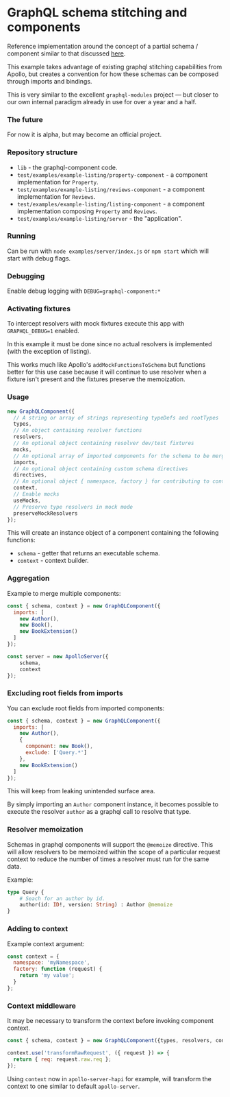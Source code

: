 # GraphQL schema stitching and components

Reference implementation around the concept of a partial schema / component similar to that discussed [here](https://medium.com/homeaway-tech-blog/distributed-graphql-schema-development-npm-modules-d734a3cb6f12).

This example takes advantage of existing graphql stitching capabilities from Apollo, but creates a convention 
for how these schemas can be composed through imports and bindings.

This is very similar to the excellent `graphql-modules` project — but closer to our own internal paradigm already in use for over a year and a half. 

### The future

For now it is alpha, but may become an official project.

### Repository structure

- `lib` - the graphql-component code.
- `test/examples/example-listing/property-component` - a component implementation for `Property`.
- `test/examples/example-listing/reviews-component` - a component implementation for `Reviews`.
- `test/examples/example-listing/listing-component` - a component implementation composing `Property` and `Reviews`.
- `test/examples/example-listing/server` - the "application".

### Running

Can be run with `node examples/server/index.js` or `npm start` which will start with debug flags.

### Debugging

Enable debug logging with `DEBUG=graphql-component:*`

### Activating fixtures

To intercept resolvers with mock fixtures execute this app with `GRAPHQL_DEBUG=1` enabled.

In this example it must be done since no actual resolvers is implemented (with the exception of listing).

This works much like Apollo's `addMockFunctionsToSchema` but functions better for this use case 
because it will continue to use resolver when a fixture isn't present and the fixtures preserve the 
memoization.

### Usage

```javascript
new GraphQLComponent({ 
  // A string or array of strings representing typeDefs and rootTypes
  types,
  // An object containing resolver functions
  resolvers, 
  // An optional object containing resolver dev/test fixtures
  mocks,
  // An optional array of imported components for the schema to be merged with
  imports,
  // An optional object containing custom schema directives
  directives,
  // An optional object { namespace, factory } for contributing to context
  context,
  // Enable mocks
  useMocks,
  // Preserve type resolvers in mock mode
  preserveMockResolvers
});
```

This will create an instance object of a component containing the following functions:

- `schema` - getter that returns an executable schema.
- `context` - context builder.

### Aggregation 

Example to merge multiple components:

```javascript
const { schema, context } = new GraphQLComponent({
  imports: [
    new Author(),
    new Book(),
    new BookExtension()
  ]
});

const server = new ApolloServer({
    schema,
    context
});
```

### Excluding root fields from imports

You can exclude root fields from imported components:

```javascript
const { schema, context } = new GraphQLComponent({
  imports: [
    new Author(),
    {
      component: new Book(),
      exclude: ['Query.*']
    },
    new BookExtension()
  ]
});
```

This will keep from leaking unintended surface area.

By simply importing an `Author` component instance, it becomes possible to execute the resolver `author` as a graphql call to resolve that type.

### Resolver memoization

Schemas in graphql components will support the `@memoize` directive. This will allow resolvers to be memoized within the 
scope of a particular request context to reduce the number of times a resolver must run for the same data.

Example:

```graphql
type Query {
    # Seach for an author by id.
    author(id: ID!, version: String) : Author @memoize
}
```

### Adding to context

Example context argument:

```javascript
const context = {
  namespace: 'myNamespace',
  factory: function (request) {
    return 'my value';
  }
};
```

### Context middleware

It may be necessary to transform the context before invoking component context.

```javascript
const { schema, context } = new GraphQLComponent({types, resolvers, context});

context.use('transformRawRequest', ({ request }) => {
  return { req: request.raw.req };
});
```

Using `context` now in `apollo-server-hapi` for example, will transform the context to one similar to default `apollo-server`.